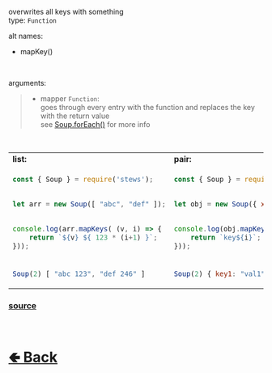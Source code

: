 overwrites all keys with something<br>
type: `Function`

alt names:
- mapKey()

<br>

arguments:
> - mapper `Function`:<br>
> goes through every entry with the function and replaces the key with the return value<br>
> see [Soup.forEach()](https://github.com/shysolocup/stews/wiki/Soup.forEach()) for more info

<br>

<table>
<tr>
<td> <b>list:</b> </td> <td> <b>pair:</b> </td>
</tr>
<tr>
<td>

```js
const { Soup } = require('stews');


let arr = new Soup([ "abc", "def" ]);


console.log(arr.mapKeys( (v, i) => {
    return `${v} ${ 123 * (i+1) }`;
}));
```

</td>
<td>

```js
const { Soup } = require('stews');


let obj = new Soup({ x: "val1", y: "val2" });


console.log(obj.mapKeys( (k, v, i) => {
    return `key${i}`;
}));
```

</td>
<tr>
<td>

```js
Soup(2) [ "abc 123", "def 246" ] 
```

</td>
<td>

```js
Soup(2) { key1: "val1", key2: "val2" }
```

</td>
</table>

### [source](https://github.com/shysolocup/stews/blob/main/src/Soup/functions/mapKeys.js)

<br> <h1> [🢀 Back](https://github.com/shysolocup/stews/wiki/Soup-methods) </h1>